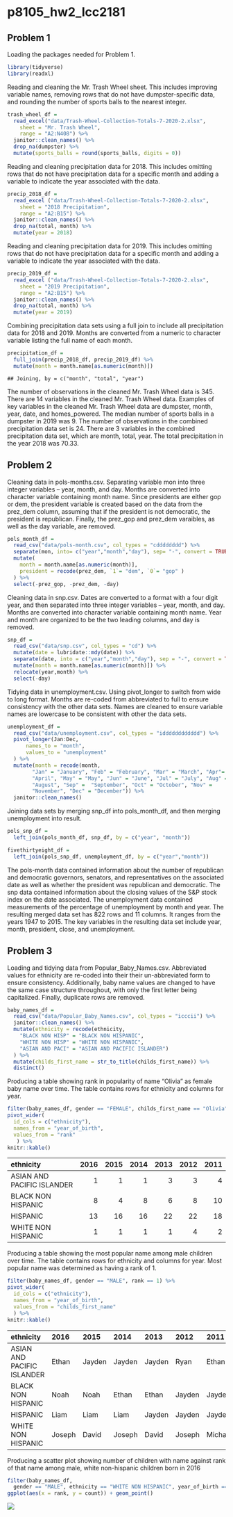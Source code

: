p8105\_hw2\_lcc2181
================

## Problem 1

Loading the packages needed for Problem 1.

``` r
library(tidyverse)
library(readxl)
```

Reading and cleaning the Mr. Trash Wheel sheet. This includes improving
variable names, removing rows that do not have dumpster-specific data,
and rounding the number of sports balls to the nearest integer.

``` r
trash_wheel_df = 
  read_excel("data/Trash-Wheel-Collection-Totals-7-2020-2.xlsx", 
    sheet = "Mr. Trash Wheel", 
    range = "A2:N408") %>%
  janitor::clean_names() %>% 
  drop_na(dumpster) %>% 
  mutate(sports_balls = round(sports_balls, digits = 0))
```

Reading and cleaning precipitation data for 2018. This includes omitting
rows that do not have precipitation data for a specific month and adding
a variable to indicate the year associated with the data.

``` r
precip_2018_df = 
  read_excel ("data/Trash-Wheel-Collection-Totals-7-2020-2.xlsx",
    sheet = "2018 Precipitation",
    range = "A2:B15") %>% 
  janitor::clean_names() %>% 
  drop_na(total, month) %>% 
  mutate(year = 2018)
```

Reading and cleaning precipitation data for 2019. This includes omitting
rows that do not have precipitation data for a specific month and adding
a variable to indicate the year associated with the data.

``` r
precip_2019_df = 
  read_excel ("data/Trash-Wheel-Collection-Totals-7-2020-2.xlsx",
    sheet = "2019 Precipitation",
    range = "A2:B15") %>% 
  janitor::clean_names() %>% 
  drop_na(total, month) %>% 
  mutate(year = 2019)
```

Combining precipitation data sets using a full join to include all
precipitation data for 2018 and 2019. Months are converted from a
numeric to character variable listing the full name of each month.

``` r
precipitation_df = 
  full_join(precip_2018_df, precip_2019_df) %>%
  mutate(month = month.name[as.numeric(month)])
```

    ## Joining, by = c("month", "total", "year")

The number of observations in the cleaned Mr. Trash Wheel data is 345.
There are 14 variables in the cleaned Mr. Trash Wheel data. Examples of
key variables in the cleaned Mr. Trash Wheel data are dumpster, month,
year, date, and homes\_powered. The median number of sports balls in a
dumpster in 2019 was 9. The number of observations in the combined
precipitation data set is 24. There are 3 variables in the combined
precipitation data set, which are month, total, year. The total
precipitation in the year 2018 was 70.33.

## Problem 2

Cleaning data in pols-months.csv. Separating variable mon into three
integer variables – year, month, and day. Months are converted into
character variable containing month name. Since presidents are either
gop or dem, the president variable is created based on the data from the
prez\_dem column, assuming that if the president is not democratic, the
president is republican. Finally, the prez\_gop and prez\_dem varaibles,
as well as the day variable, are removed.

``` r
pols_month_df =
  read_csv("data/pols-month.csv", col_types = "cdddddddd") %>% 
  separate(mon, into= c("year","month","day"), sep= "-", convert = TRUE) %>% 
  mutate(
    month = month.name[as.numeric(month)],
    president = recode(prez_dem, `1`= "dem", `0`= "gop" )
  ) %>% 
  select(-prez_gop, -prez_dem, -day)
```

Cleaning data in snp.csv. Dates are converted to a format with a four
digit year, and then separated into three integer variables – year,
month, and day. Months are converted into character variable containing
month name. Year and month are organized to be the two leading columns,
and day is removed.

``` r
snp_df =
  read_csv("data/snp.csv", col_types = "cd") %>% 
  mutate(date = lubridate::mdy(date)) %>% 
  separate(date, into = c("year","month","day"), sep = "-", convert = TRUE) %>% 
  mutate(month = month.name[as.numeric(month)]) %>% 
  relocate(year,month) %>% 
  select(-day)
```

Tidying data in unemployment.csv. Using pivot\_longer to switch from
wide to long format. Months are re-coded from abbreviated to full to
ensure consistency with the other data sets. Names are cleaned to ensure
variable names are lowercase to be consistent with other the data sets.

``` r
unemployment_df =
  read_csv("data/unemployment.csv", col_types = "idddddddddddd") %>% 
  pivot_longer(Jan:Dec,
      names_to = "month",
      values_to = "unemployment"
  ) %>% 
  mutate(month = recode(month, 
        "Jan" = "January", "Feb" = "February", "Mar" = "March", "Apr"=    
        "April", "May" = "May", "Jun" = "June", "Jul" = "July", "Aug" =  
        "August", "Sep" =  "September", "Oct" = "October", "Nov" = 
        "November", "Dec" = "December")) %>% 
  janitor::clean_names()
```

Joining data sets by merging snp\_df into pols\_month\_df, and then
merging unemployment into result.

``` r
pols_snp_df = 
  left_join(pols_month_df, snp_df, by = c("year", "month"))

fivethirtyeight_df =
  left_join(pols_snp_df, unemployment_df, by = c("year","month"))
```

The pols-month data contained information about the number of republican
and democratic governors, senators, and representatives on the
associated date as well as whether the president was republican and
democratic. The snp data contained information about the closing values
of the S&P stock index on the date associated. The unemployment data
contained measurements of the percentage of unemployment by month and
year. The resulting merged data set has 822 rows and 11 columns. It
ranges from the years 1947 to 2015. The key variables in the resulting
data set include year, month, president, close, and unemployment.

## Problem 3

Loading and tidying data from Popular\_Baby\_Names.csv. Abbreviated
values for ethnicity are re-coded into their their un-abbreviated form
to ensure consistency. Additionally, baby name values are changed to
have the same case structure throughout, with only the first letter
being capitalized. Finally, duplicate rows are removed.

``` r
baby_names_df =
  read_csv("data/Popular_Baby_Names.csv", col_types = "icccii") %>% 
  janitor::clean_names() %>% 
  mutate(ethnicity = recode(ethnicity, 
    "BLACK NON HISP" = "BLACK NON HISPANIC", 
    "WHITE NON HISP" = "WHITE NON HISPANIC", 
    "ASIAN AND PACI" = "ASIAN AND PACIFIC ISLANDER")
  ) %>% 
  mutate(childs_first_name = str_to_title(childs_first_name)) %>% 
  distinct()
```

Producing a table showing rank in popularity of name “Olivia” as female
baby name over time. The table contains rows for ethnicity and columns
for year.

``` r
filter(baby_names_df, gender == "FEMALE", childs_first_name == "Olivia") %>%
pivot_wider(
  id_cols = c("ethnicity"),
  names_from = "year_of_birth",
  values_from = "rank"
   ) %>% 
knitr::kable()
```

| ethnicity                  | 2016 | 2015 | 2014 | 2013 | 2012 | 2011 |
|:---------------------------|-----:|-----:|-----:|-----:|-----:|-----:|
| ASIAN AND PACIFIC ISLANDER |    1 |    1 |    1 |    3 |    3 |    4 |
| BLACK NON HISPANIC         |    8 |    4 |    8 |    6 |    8 |   10 |
| HISPANIC                   |   13 |   16 |   16 |   22 |   22 |   18 |
| WHITE NON HISPANIC         |    1 |    1 |    1 |    1 |    4 |    2 |

Producing a table showing the most popular name among male children over
time. The table contains rows for ethnicity and columns for year. Most
popular name was determined as having a rank of 1.

``` r
filter(baby_names_df, gender == "MALE", rank == 1) %>% 
pivot_wider(
  id_cols = c("ethnicity"),
  names_from = "year_of_birth",
  values_from = "childs_first_name"
  ) %>% 
knitr::kable()
```

| ethnicity                  | 2016   | 2015   | 2014   | 2013   | 2012   | 2011    |
|:---------------------------|:-------|:-------|:-------|:-------|:-------|:--------|
| ASIAN AND PACIFIC ISLANDER | Ethan  | Jayden | Jayden | Jayden | Ryan   | Ethan   |
| BLACK NON HISPANIC         | Noah   | Noah   | Ethan  | Ethan  | Jayden | Jayden  |
| HISPANIC                   | Liam   | Liam   | Liam   | Jayden | Jayden | Jayden  |
| WHITE NON HISPANIC         | Joseph | David  | Joseph | David  | Joseph | Michael |

Producing a scatter plot showing number of children with name against
rank of that name among male, white non-hispanic children born in 2016

``` r
filter(baby_names_df, 
  gender == "MALE", ethnicity == "WHITE NON HISPANIC", year_of_birth == 2016) %>% 
ggplot(aes(x = rank, y = count)) + geom_point()
```

![](p8105_hw2_lcc2181_files/figure-gfm/unnamed-chunk-13-1.png)<!-- -->
